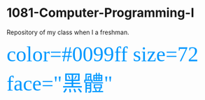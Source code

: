 # 1081-Computer-Programming-I
Repository of my class when I  a freshman.

<font color=#0099ff size=7 face="黑體">color=#0099ff size=72 face="黑體"</font>
